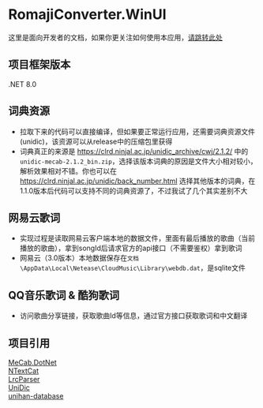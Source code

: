 # RomajiConverter.WinUI
这里是面向开发者的文档，如果你更关注如何使用本应用，[请跳转此处](https://github.com/xyh20180101/RomajiConverter.WinUI/blob/main/README.md)

## 项目框架版本
.NET 8.0

## 词典资源
- 拉取下来的代码可以直接编译，但如果要正常运行应用，还需要词典资源文件(unidic)，该资源可以从release中的压缩包里获得
- 词典真正的来源是 https://clrd.ninjal.ac.jp/unidic_archive/cwj/2.1.2/ 中的`unidic-mecab-2.1.2_bin.zip`，选择该版本词典的原因是文件大小相对较小，解析效果相对不错。你也可以在 https://clrd.ninjal.ac.jp/unidic/back_number.html 选择其他版本的词典，在1.1.0版本后代码可以支持不同的词典资源了，不过我试了几个其实差别不大

## 网易云歌词
- 实现过程是读取网易云客户端本地的数据文件，里面有最后播放的歌曲（当前播放的歌曲），拿到songId后请求官方的api接口（不需要鉴权）拿到歌词
- 网易云（3.0版本）本地数据保存在`文档\AppData\Local\Netease\CloudMusic\Library\webdb.dat`，是sqlite文件

## QQ音乐歌词 & 酷狗歌词
- 访问歌曲分享链接，获取歌曲Id等信息，通过官方接口获取歌词和中文翻译


## 项目引用
[MeCab.DotNet](https://github.com/kekyo/MeCab.DotNet)  
[NTextCat](https://github.com/ivanakcheurov/ntextcat)  
[LrcParser](https://github.com/OpportunityLiu/LrcParser)  
[UniDic](https://clrd.ninjal.ac.jp/unidic/)  
[unihan-database](https://github.com/unicode-org/unihan-database)